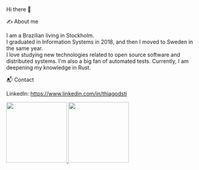 Hi there 👋

✍️ About me

I am a Brazilian living in Stockholm.<br>
I graduated in Information Systems in 2018, and then I moved to Sweden in the same year.<br>
I love studying new technologies related to open source software and distributed systems. I'm also a big fan of automated tests. 
Currently, I am deepening my knowledge in Rust. <br>

📬 Contact

LinkedIn: https://www.linkedin.com/in/thiagodsti

<div>
  <a href="https://github.com/thiagodsti">
    <img height="160em" src="https://github-readme-stats.vercel.app/api?username=thiagodsti&show_icons=true&theme=default&include_all_commits=true&count_private=true"/>
    <img height="160em" src="https://github-readme-stats.vercel.app/api/top-langs/?username=thiagodsti&layout=compact&langs_count=16&theme=default"/>
  </a>
</div>
